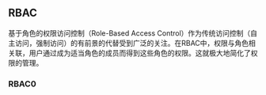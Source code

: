 ## RBAC
基于角色的权限访问控制（Role-Based Access Control）作为传统访问控制（自主访问，强制访问）的有前景的代替受到广泛的关注。在RBAC中，权限与角色相关联，用户通过成为适当角色的成员而得到这些角色的权限。这就极大地简化了权限的管理。

### RBAC0

<!--stackedit_data:
eyJoaXN0b3J5IjpbODYwNDUxNTMyLDEyMjQ5OTAzNDZdfQ==
-->